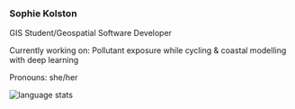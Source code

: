 ### Sophie Kolston
GIS Student/Geospatial Software Developer

Currently working on: Pollutant exposure while cycling & coastal modelling with deep learning

Pronouns: she/her

![language stats](https://github-readme-stats.vercel.app/api/top-langs/?username=yozpoz64&hide=Jupyter%20Notebook&layout=compact)
